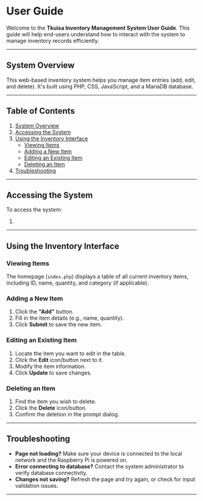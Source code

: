 # User Guide

Welcome to the **Tkuisa Inventory Management System User Guide**. This guide will help end-users understand how to interact with the system to manage inventory records efficiently.

---

## System Overview

This web-based inventory system helps you manage item entries (add, edit, and delete). It's built using PHP, CSS, JavaScript, and a MariaDB database.

---

## Table of Contents

1. [System Overview](#System-Overview)
2. [Accessing the System](#accessing-the-system)
3. [Using the Inventory Interface](#using-the-inventory-interface)
   * [Viewing Items](#viewing-items)
   * [Adding a New Item](#adding-a-new-item)
   * [Editing an Existing Item](#editing-an-existing-item)
   * [Deleting an Item](#deleting-an-item)
4. [Troubleshooting](#troubleshooting)

---


## Accessing the System

To access the system:

1. 

---

## Using the Inventory Interface

### Viewing Items

The homepage (`index.php`) displays a table of all current inventory items, including ID, name, quantity, and category (if applicable).

### Adding a New Item

1. Click the **"Add"** button.
2. Fill in the item details (e.g., name, quantity).
3. Click **Submit** to save the new item.

### Editing an Existing Item

1. Locate the item you want to edit in the table.
2. Click the **Edit** icon/button next to it.
3. Modify the item information.
4. Click **Update** to save changes.

### Deleting an Item

1. Find the item you wish to delete.
2. Click the **Delete** icon/button.
3. Confirm the deletion in the prompt dialog.

---

## Troubleshooting

* **Page not loading?** Make sure your device is connected to the local network and the Raspberry Pi is powered on.
* **Error connecting to database?** Contact the system administrator to verify database connectivity.
* **Changes not saving?** Refresh the page and try again, or check for input validation issues.

---
